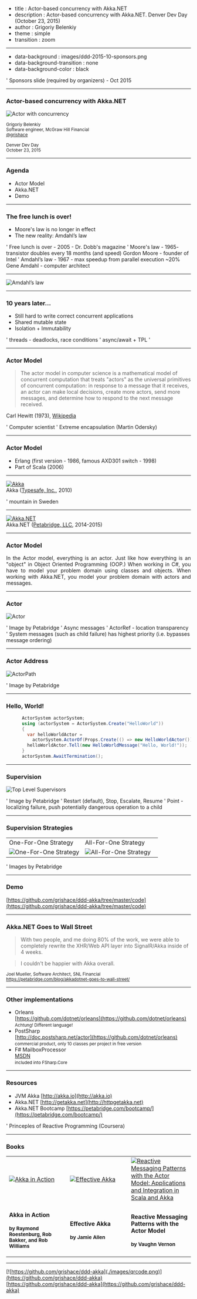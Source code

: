 ﻿- title : Actor-based concurrency with Akka.NET 
- description : Actor-based concurrency with Akka.NET. Denver Dev Day (October 23, 2015)
- author : Grigoriy Belenkiy
- theme : simple
- transition : zoom

***

- data-background : images/ddd-2015-10-sponsors.png
- data-background-transition : none
- data-background-color : black

' Sponsors slide (required by organizers) - Oct 2015

***

### Actor-based concurrency with Akka.NET

![Actor with concurrency](./images/bruce_lee_render_3546x1114_by_sachso74-d6zg2tg.png)

<!-- Image by sachso74 (DevianTArt) -->

<small>Grigoriy Belenkiy<br/>
Software engineer, McGraw Hill Financial<br/>
[@grishace](https://twitter.com/grishace)<br/>
<br/>
Denver Dev Day<br/>
October 23, 2015</small>

***

### Agenda

- Actor Model
- Akka.NET
- Demo

***

### The free lunch is over!

<ul>
<span class="fragment"><li>Moore's law is no longer in effect</li></span>
<span class="fragment"><li>The new reality: Amdahl’s law</li></span>
</ul>

' Free lunch is over - 2005 - Dr. Dobb's magazine
' Moore's law - 1965- transistor doubles every 18 months (and speed) Gordon Moore - founder of Intel
' Amdahl’s law - 1967 - max speedup from parallel execution ~20% Gene Amdahl - computer architect

---

![Amdahl’s law](./images/AmdahlsLaw.svg)

 
***

### 10 years later...

<ul>
<span class="fragment"><li>Still hard to write <span class="fragment dn">correct</span> concurrent applications</li></span>
<span class="fragment"><li>Shared <span class="fragment dn">mutable</span> state</li></span>
<span class="fragment"><li>Isolation + Immutability</li></span>
</ul>

' threads - deadlocks, race conditions
' async/await + TPL
' 

***

### Actor Model

>The actor model in computer science is a mathematical model of concurrent computation that treats "actors" as the universal primitives of concurrent computation: in response to a message that it receives, an actor can make local decisions, create more actors, send more messages, and determine how to respond to the next message received.

Carl Hewitt (1973), [Wikipedia](https://en.wikipedia.org/wiki/Actor_model)

' Computer scientist
' Extreme encapsulation (Martin Odersky)

---

### Actor Model

- Erlang (first version - 1986, famous AXD301 switch - 1998)
- Part of Scala (2006)

---

[![Akka](./images/akka_full_color.svg)](http://akka.io/)<br/>
Akka ([Typesafe, Inc.](https://www.typesafe.com/), 2010)

' mountain in Sweden

---

[![Akka.NET](./images/B4w4ReeCAAEVmdW.jpg)](http://getakka.net/)<br/>
Akka.NET ([Petabridge, LLC](https://www.typesafe.com/), 2014-2015)

---

### Actor Model

<p style="text-align:justify">
In the Actor model, everything is an actor. Just like how everything is an "object" in Object Oriented Programming (OOP.) When working in C#, you have to model your problem domain using classes and objects. When working with Akka.NET, you model your problem domain with actors and messages.
</p>

***

### Actor

![Actor](./images/actor.png)

' Image by Petabridge
' Async messages
' ActorRef - location transparency
' System messages (such as child failure) has highest priority (i.e. bypasses message ordering)

---

### Actor Address

![ActorPath](./images/akka-actor-address-and-path.png)

' Image by Petabridge

***

### Hello, World!

```csharp
      ActorSystem actorSystem;
      using (actorSystem = ActorSystem.Create("HelloWorld"))
      {
        var helloWorldActor =
          actorSystem.ActorOf(Props.Create(() => new HelloWorldActor()));
        helloWorldActor.Tell(new HelloWorldMessage("Hello, World!"));
      }
      actorSystem.AwaitTermination();
```

***

### Supervision

![Top Level Supervisors](./images/TopLevelSupervisors.png)

' Image by Petabridge
' Restart (default), Stop, Escalate, Resume
' Point - localizing failure, push potentially dangerous operation to a child

---

### Supervision Strategies

<table class="no-borders-table">
<tr><td width="50%">One-For-One Strategy</td><td width="50%">All-For-One Strategy</td></tr>
<tr>
<td><img alt="One-For-One Strategy" src="./images/OneForOne.png" /></td>
<td><img alt="All-For-One Strategy" src="./images/AllForOne.png" /></td>
</tr>
</table>

' Images by Petabridge

***

### Demo

[https://github.com/grishace/ddd-akka/tree/master/code](https://github.com/grishace/ddd-akka/tree/master/code)

***

### Akka.NET Goes to Wall Street

>With two people, and me doing 80% of the work, we were able to completely rewrite the XHR/Web API layer into SignalR/Akka inside of 4 weeks.

<!-- -->

>I couldn't be happier with Akka overall.

<small>Joel Mueller, Software Architect, SNL Financial<br/><a href="https://petabridge.com/blog/akkadotnet-goes-to-wall-street/">https://petabridge.com/blog/akkadotnet-goes-to-wall-street/</a></small>

***

### Other implementations

- Orleans<br/>[https://github.com/dotnet/orleans](https://github.com/dotnet/orleans)<br/><small>Achtung! Different language!</small>
- PostSharp<br/>[http://doc.postsharp.net/actor](https://github.com/dotnet/orleans)<br/><small>commercial product, only 10 classes per project in free version</small><br/>
- F# MailboxProcessor<br/>[MSDN](https://msdn.microsoft.com/en-us/library/ee370357.aspx?f=255&MSPPError=-2147217396)<br/><small>included into FSharp.Core</small>

***

### Resources

- JVM Akka [http://akka.io](http://akka.io)
- Akka.NET [http://getakka.net](http://httpgetakka.net)
- Akka.NET Bootcamp [https://petabridge.com/bootcamp/](https://petabridge.com/bootcamp/)

' Princeples of Reactive Programming (Coursera)

---

### Books

<table class="no-borders-table"><tr>
<td width="33%"><a href="https://www.manning.com/books/akka-in-action" title="Akka in Action"><img alt="Akka in Action" src="./images/roestenburg-meap.png"/></a></td>
<td width="33%"><a href="http://shop.oreilly.com/product/0636920028789.do" title="Effective Akka"><img alt="Effective Akka" src="./images/lrg.jpg"/></a></td>
<td width="34%"><a href="http://www.amazon.com/Reactive-Messaging-Patterns-Actor-Model/dp/0133846830/" title="Reactive Messaging Patterns with the Actor Model: Applications and Integration in Scala and Akka"><img alt="Reactive Messaging Patterns with the Actor Model: Applications and Integration in Scala and Akka" src="./images/b974c4b898c2485ca7bb6e08caf7a30f.jpg"/></a></td>
</tr>
<tr><td>
<small><h3>Akka in Action</h3>
<h4>by Raymond Roestenburg, Rob Bakker, and Rob Williams</h4></small></td>
<td><small><h3>Effective Akka</h3>
<h4>by Jamie Allen</h4></small></td>
<td><small><h3>Reactive Messaging<br/>Patterns with the Actor Model</h3>
<h4>by Vaughn Vernon</h4></small></td>
</tr></table>

***

[![https://github.com/grishace/ddd-akka](./images/qrcode.png)](https://github.com/grishace/ddd-akka)<br/>
[https://github.com/grishace/ddd-akka](https://github.com/grishace/ddd-akka)
